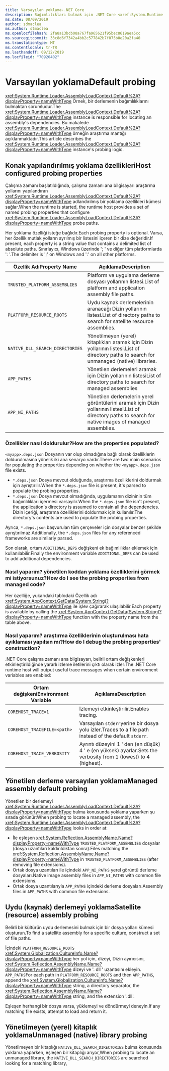 ```yaml
---
title: Varsayılan yoklama-.NET Core
description: Bağımlılıkları bulmak için .NET Core <xref:System.Runtime.Loader.AssemblyLoadContext.Default%2A?displayProperty=nameWithType> 'un yoklama mantığına genel bakış.
ms.date: 08/09/2019
author: sdmaclea
ms.author: stmaclea
ms.openlocfilehash: 2fa8a13bcb08a767fa965621f95bec8619aea5cc
ms.sourcegitcommit: 33c8d6f7342a4bb2c577842b7f075b0e20a2fa40
ms.translationtype: MT
ms.contentlocale: tr-TR
ms.lasthandoff: 09/12/2019
ms.locfileid: "70926402"
---
```

# <a name="default-probing"></a><span data-ttu-id="70ec0-103">Varsayılan yoklama</span><span class="sxs-lookup"><span data-stu-id="70ec0-103">Default probing</span></span>

<span data-ttu-id="70ec0-104"><xref:System.Runtime.Loader.AssemblyLoadContext.Default%2A?displayProperty=nameWithType> Örnek, bir derlemenin bağımlılıklarını bulmaktan sorumludur.</span><span class="sxs-lookup"><span data-stu-id="70ec0-104">The <xref:System.Runtime.Loader.AssemblyLoadContext.Default%2A?displayProperty=nameWithType> instance is responsible for locating an assembly's dependencies.</span></span> <span data-ttu-id="70ec0-105">Bu makalede <xref:System.Runtime.Loader.AssemblyLoadContext.Default%2A?displayProperty=nameWithType> örneğin araştırma mantığı açıklanmaktadır.</span><span class="sxs-lookup"><span data-stu-id="70ec0-105">This article describes the <xref:System.Runtime.Loader.AssemblyLoadContext.Default%2A?displayProperty=nameWithType> instance's probing logic.</span></span>

## <a name="host-configured-probing-properties"></a><span data-ttu-id="70ec0-106">Konak yapılandırılmış yoklama özellikleri</span><span class="sxs-lookup"><span data-stu-id="70ec0-106">Host configured probing properties</span></span>

<span data-ttu-id="70ec0-107">Çalışma zamanı başlatıldığında, çalışma zamanı ana bilgisayarı araştırma yollarını yapılandıran <xref:System.Runtime.Loader.AssemblyLoadContext.Default%2A?displayProperty=nameWithType> adlandırılmış bir yoklama özellikleri kümesi sağlar.</span><span class="sxs-lookup"><span data-stu-id="70ec0-107">When the runtime is started, the runtime host provides a set of named probing properties that configure <xref:System.Runtime.Loader.AssemblyLoadContext.Default%2A?displayProperty=nameWithType> probe paths.</span></span>

<span data-ttu-id="70ec0-108">Her yoklama özelliği isteğe bağlıdır.</span><span class="sxs-lookup"><span data-stu-id="70ec0-108">Each probing property is optional.</span></span>  <span data-ttu-id="70ec0-109">Varsa, her özellik mutlak yolların ayrılmış bir listesini içeren bir dize değeridir.</span><span class="sxs-lookup"><span data-stu-id="70ec0-109">If present, each property is a string value that contains a delimited list of absolute paths.</span></span> <span data-ttu-id="70ec0-110">Sınırlayıcı, Windows üzerinde '; ' ve diğer tüm platformlarda ': '.</span><span class="sxs-lookup"><span data-stu-id="70ec0-110">The delimiter is ';' on Windows and ':' on all other platforms.</span></span>

|<span data-ttu-id="70ec0-111">Özellik Adı</span><span class="sxs-lookup"><span data-stu-id="70ec0-111">Property Name</span></span>                 |<span data-ttu-id="70ec0-112">Açıklama</span><span class="sxs-lookup"><span data-stu-id="70ec0-112">Description</span></span>  |
|------------------------------|---------|
|`TRUSTED_PLATFORM_ASSEMBLIES`   | <span data-ttu-id="70ec0-113">Platform ve uygulama derleme dosyası yollarının listesi.</span><span class="sxs-lookup"><span data-stu-id="70ec0-113">List of platform and application assembly file paths.</span></span> |
|`PLATFORM_RESOURCE_ROOTS`       | <span data-ttu-id="70ec0-114">Uydu kaynak derlemelerinin aranacağı Dizin yollarının listesi.</span><span class="sxs-lookup"><span data-stu-id="70ec0-114">List of directory paths to search for satellite resource assemblies.</span></span> |
|`NATIVE_DLL_SEARCH_DIRECTORIES` | <span data-ttu-id="70ec0-115">Yönetilmeyen (yerel) kitaplıkları aramak için Dizin yollarının listesi.</span><span class="sxs-lookup"><span data-stu-id="70ec0-115">List of directory paths to search for unmanaged (native) libraries.</span></span>        |
|`APP_PATHS`                     | <span data-ttu-id="70ec0-116">Yönetilen derlemeleri aramak için Dizin yollarının listesi</span><span class="sxs-lookup"><span data-stu-id="70ec0-116">List of directory paths to search for managed assemblies</span></span> |
|`APP_NI_PATHS`                  | <span data-ttu-id="70ec0-117">Yönetilen derlemelerin yerel görüntülerini aramak için Dizin yollarının listesi.</span><span class="sxs-lookup"><span data-stu-id="70ec0-117">List of directory paths to search for native images of managed assemblies.</span></span> |

### <a name="how-are-the-properties-populated"></a><span data-ttu-id="70ec0-118">Özellikler nasıl doldurulur?</span><span class="sxs-lookup"><span data-stu-id="70ec0-118">How are the properties populated?</span></span>

<span data-ttu-id="70ec0-119">`<myapp>.deps.json` Dosyanın var olup olmadığına bağlı olarak özelliklerin doldurulmasına yönelik iki ana senaryo vardır.</span><span class="sxs-lookup"><span data-stu-id="70ec0-119">There are two main scenarios for populating the properties depending on whether the `<myapp>.deps.json` file exists.</span></span>

- <span data-ttu-id="70ec0-120">`*.deps.json` Dosya mevcut olduğunda, araştırma özelliklerini doldurmak için ayrıştırılır.</span><span class="sxs-lookup"><span data-stu-id="70ec0-120">When the `*.deps.json` file is present, it's parsed to populate the probing properties.</span></span>
- <span data-ttu-id="70ec0-121">`*.deps.json` Dosya mevcut olmadığında, uygulamanın dizininin tüm bağımlılıkları içermesi varsayılır.</span><span class="sxs-lookup"><span data-stu-id="70ec0-121">When the `*.deps.json` file isn't present, the application's directory is assumed to contain all the dependencies.</span></span> <span data-ttu-id="70ec0-122">Dizin içeriği, araştırma özelliklerini doldurmak için kullanılır.</span><span class="sxs-lookup"><span data-stu-id="70ec0-122">The directory's contents are used to populate the probing properties.</span></span>

<span data-ttu-id="70ec0-123">Ayrıca, `*.deps.json` başvurulan tüm çerçeveler için dosyalar benzer şekilde ayrıştırılmaz.</span><span class="sxs-lookup"><span data-stu-id="70ec0-123">Additionally, the `*.deps.json` files for any referenced frameworks are similarly parsed.</span></span>

<span data-ttu-id="70ec0-124">Son olarak, ortam `ADDITIONAL_DEPS` değişkeni ek bağımlılıklar eklemek için kullanılabilir.</span><span class="sxs-lookup"><span data-stu-id="70ec0-124">Finally the environment variable `ADDITIONAL_DEPS` can be used to add additional dependencies.</span></span>

### <a name="how-do-i-see-the-probing-properties-from-managed-code"></a><span data-ttu-id="70ec0-125">Nasıl yaparım? yönetilen koddan yoklama özelliklerini görmek mi istiyorsunuz?</span><span class="sxs-lookup"><span data-stu-id="70ec0-125">How do I see the probing properties from managed code?</span></span>

<span data-ttu-id="70ec0-126">Her özelliğe, yukarıdaki tablodaki Özellik adı <xref:System.AppContext.GetData(System.String)?displayProperty=nameWithType> ile işlev çağırarak ulaşılabilir.</span><span class="sxs-lookup"><span data-stu-id="70ec0-126">Each property is available by calling the <xref:System.AppContext.GetData(System.String)?displayProperty=nameWithType> function with the property name from the table above.</span></span>

### <a name="how-do-i-debug-the-probing-properties-construction"></a><span data-ttu-id="70ec0-127">Nasıl yaparım? araştırma özelliklerinin oluşturulması hata ayıklaması yapılsın mı?</span><span class="sxs-lookup"><span data-stu-id="70ec0-127">How do I debug the probing properties' construction?</span></span>

<span data-ttu-id="70ec0-128">.NET Core çalışma zamanı ana bilgisayarı, belirli ortam değişkenleri etkinleştirildiğinde yararlı izleme iletilerini çıktı olarak izler:</span><span class="sxs-lookup"><span data-stu-id="70ec0-128">The .NET Core runtime host will output useful trace messages when certain environment variables are enabled:</span></span>

|<span data-ttu-id="70ec0-129">Ortam değişkeni</span><span class="sxs-lookup"><span data-stu-id="70ec0-129">Environment Variable</span></span>        |<span data-ttu-id="70ec0-130">Açıklama</span><span class="sxs-lookup"><span data-stu-id="70ec0-130">Description</span></span>  |
|----------------------------|---------|
|`COREHOST_TRACE=1`          |<span data-ttu-id="70ec0-131">İzlemeyi etkinleştirilir.</span><span class="sxs-lookup"><span data-stu-id="70ec0-131">Enables tracing.</span></span>|
|`COREHOST_TRACEFILE=<path>` |<span data-ttu-id="70ec0-132">Varsayılan `stderr`yerine bir dosya yolu izler.</span><span class="sxs-lookup"><span data-stu-id="70ec0-132">Traces to a file path instead of the default `stderr`.</span></span>|
|`COREHOST_TRACE_VERBOSITY`  |<span data-ttu-id="70ec0-133">Ayrıntı düzeyini 1 ' den (en düşük) 4 ' e (en yüksek) ayarlar.</span><span class="sxs-lookup"><span data-stu-id="70ec0-133">Sets the verbosity from 1 (lowest) to 4 (highest).</span></span>|

## <a name="managed-assembly-default-probing"></a><span data-ttu-id="70ec0-134">Yönetilen derleme varsayılan yoklama</span><span class="sxs-lookup"><span data-stu-id="70ec0-134">Managed assembly default probing</span></span>

<span data-ttu-id="70ec0-135">Yönetilen bir derlemeyi <xref:System.Runtime.Loader.AssemblyLoadContext.Default%2A?displayProperty=nameWithType> bulma konusunda yoklama yaparken şu sırada görünür:</span><span class="sxs-lookup"><span data-stu-id="70ec0-135">When probing to locate a managed assembly, the <xref:System.Runtime.Loader.AssemblyLoadContext.Default%2A?displayProperty=nameWithType> looks in order at:</span></span>

- <span data-ttu-id="70ec0-136">İle eşleşen <xref:System.Reflection.AssemblyName.Name?displayProperty=nameWithType> `TRUSTED_PLATFORM_ASSEMBLIES` dosyalar (dosya uzantıları kaldırıldıktan sonra).</span><span class="sxs-lookup"><span data-stu-id="70ec0-136">Files matching the <xref:System.Reflection.AssemblyName.Name?displayProperty=nameWithType> in `TRUSTED_PLATFORM_ASSEMBLIES` (after removing file extensions).</span></span>
- <span data-ttu-id="70ec0-137">Ortak dosya uzantıları ile içindeki `APP_NI_PATHS` yerel görüntü derleme dosyaları.</span><span class="sxs-lookup"><span data-stu-id="70ec0-137">Native image assembly files in `APP_NI_PATHS` with common file extensions.</span></span>
- <span data-ttu-id="70ec0-138">Ortak dosya uzantılarıyla `APP_PATHS` içindeki derleme dosyaları.</span><span class="sxs-lookup"><span data-stu-id="70ec0-138">Assembly files in `APP_PATHS` with common file extensions.</span></span>

## <a name="satellite-resource-assembly-probing"></a><span data-ttu-id="70ec0-139">Uydu (kaynak) derlemeyi yoklama</span><span class="sxs-lookup"><span data-stu-id="70ec0-139">Satellite (resource) assembly probing</span></span>

<span data-ttu-id="70ec0-140">Belirli bir kültürün uydu derlemesini bulmak için bir dosya yolları kümesi oluşturun.</span><span class="sxs-lookup"><span data-stu-id="70ec0-140">To find a satellite assembly for a specific culture, construct a set of file paths.</span></span>

<span data-ttu-id="70ec0-141">İçindeki `PLATFORM_RESOURCE_ROOTS` <xref:System.Globalization.CultureInfo.Name?displayProperty=nameWithType> her yol için, dizeyi, Dizin ayırıcısını, <xref:System.Reflection.AssemblyName.Name?displayProperty=nameWithType> dizeyi ve '. dll ' uzantısını ekleyin. `APP_PATHS`</span><span class="sxs-lookup"><span data-stu-id="70ec0-141">For each path in `PLATFORM_RESOURCE_ROOTS` and then `APP_PATHS`, append the <xref:System.Globalization.CultureInfo.Name?displayProperty=nameWithType> string, a directory separator, the <xref:System.Reflection.AssemblyName.Name?displayProperty=nameWithType> string, and the extension '.dll'.</span></span>

<span data-ttu-id="70ec0-142">Eşleşen herhangi bir dosya varsa, yüklemeyi ve döndürmeyi deneyin.</span><span class="sxs-lookup"><span data-stu-id="70ec0-142">If any matching file exists, attempt to load and return it.</span></span>

## <a name="unmanaged-native-library-probing"></a><span data-ttu-id="70ec0-143">Yönetilmeyen (yerel) kitaplık yoklama</span><span class="sxs-lookup"><span data-stu-id="70ec0-143">Unmanaged (native) library probing</span></span>

<span data-ttu-id="70ec0-144">Yönetilmeyen bir kitaplığı `NATIVE_DLL_SEARCH_DIRECTORIES` bulma konusunda yoklama yaparken, eşleşen bir kitaplığı arıyor,</span><span class="sxs-lookup"><span data-stu-id="70ec0-144">When probing to locate an unmanaged library, the `NATIVE_DLL_SEARCH_DIRECTORIES` are searched looking for a matching library,</span></span>
